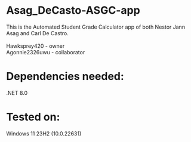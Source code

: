 # Asag_DeCasto-ASGC-app
This is the Automated Student Grade Calculator app of both Nestor Jann Asag and Carl De Castro.<br>
<br>
Hawksprey420 - owner <br>
Agonnie2326uwu - collaborator <br>

# Dependencies needed:
.NET 8.0 

# Tested on:
Windows 11 23H2 (10.0.22631)

